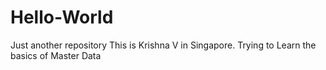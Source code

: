 # Hello-World
Just another repository
This is Krishna V in Singapore. Trying to Learn the basics of Master Data

